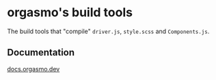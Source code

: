 # orgasmo's build tools

The build tools that "compile" `driver.js`, `style.scss` and `Components.js`.

## Documentation

[docs.orgasmo.dev](https://docs.orgasmo.dev)

